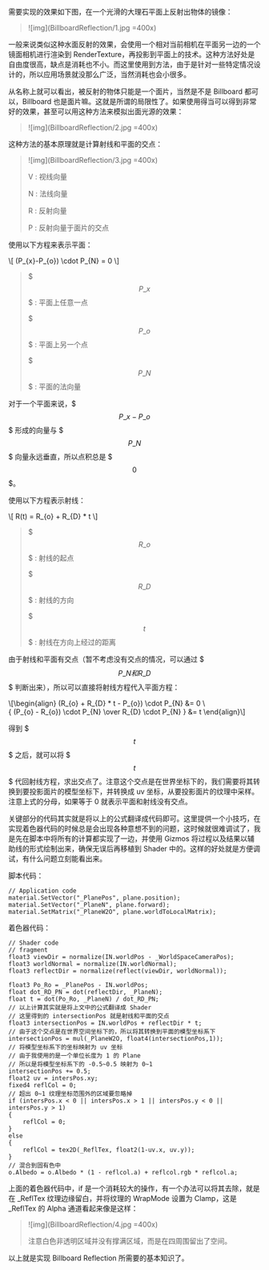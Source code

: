需要实现的效果如下图，在一个光滑的大理石平面上反射出物体的镜像：

> ![img](BillboardReflection/1.jpg =400x)

一般来说类似这种水面反射的效果，会使用一个相对当前相机在平面另一边的一个镜面相机进行渲染到 RenderTexture，再投影到平面上的技术。这种方法好处是自由度很高，缺点是消耗也不小。而这里使用到方法，由于是针对一些特定情况设计的，所以应用场景就没那么广泛，当然消耗也会小很多。

从名称上就可以看出，被反射的物体只能是一个面片，当然是不是 Billboard 都可以，Billboard 也是面片嘛。这就是所谓的局限性了。如果使用得当可以得到非常好的效果，甚至可以用这种方法来模拟出面光源的效果：

> ![img](BillboardReflection/2.jpg =400x)

这种方法的基本原理就是计算射线和平面的交点：

> ![img](BillboardReflection/3.jpg =400x)
>
> V : 视线向量
> 
> N : 法线向量
> 
> R : 反射向量
> 
> P : 反射向量于面片的交点

使用以下方程来表示平面：

\\[
(P\_{x}-P\_{o}) \cdot P\_{N} = 0
\\]

> $$$ P\_{x} $$$ : 平面上任意一点
> 
> $$$ P\_{o} $$$ : 平面上另一个点
>
> $$$ P\_{N} $$$ : 平面的法向量

对于一个平面来说，$$$ P\_{x}-P\_{o} $$$ 形成的向量与 $$$ P\_{N} $$$ 向量永远垂直，所以点积总是 $$$ 0 $$$。

使用以下方程表示射线：

\\[
R(t) = R\_{o} + R\_{D} * t
\\]

> $$$ R\_{o} $$$ : 射线的起点
>
> $$$ R\_{D} $$$ : 射线的方向
>
> $$$ t $$$ : 射线在方向上经过的距离

由于射线和平面有交点（暂不考虑没有交点的情况，可以通过 $$$ P\_{N} 和 R\_{D} $$$ 判断出来），所以可以直接将射线方程代入平面方程：

\\[\begin{align}
(R\_{o} + R\_{D} * t - P\_{o}) \cdot P\_{N} &= 0 \\\
{ (P\_{o} - R\_{o}) \cdot P\_{N} \over R\_{D} \cdot P\_{N} } &= t
\end{align}\\]

得到 $$$ t $$$ 之后，就可以将 $$$ t $$$ 代回射线方程，求出交点了。注意这个交点是在世界坐标下的，我们需要将其转换到要投影面片的模型坐标下，并转换成 uv 坐标，从要投影面片的纹理中采样。注意上式的分母，如果等于 0 就表示平面和射线没有交点。

关键部分的代码其实就是将以上的公式翻译成代码即可。这里提供一个小技巧，在实现着色器代码的时候总是会出现各种意想不到的问题，这时候就很难调试了，我是先在脚本中将所有的计算都实现了一边，并使用 Gizmos 将过程以及结果以辅助线的形式绘制出来，确保无误后再移植到 Shader 中的。这样的好处就是方便调试，有什么问题立刻能看出来。

脚本代码：

	// Application code
	material.SetVector("_PlanePos", plane.position);
	material.SetVector("_PlaneN", plane.forward);
	material.SetMatrix("_PlaneW2O", plane.worldToLocalMatrix);

着色器代码：

	// Shader code
	// fragment
	float3 viewDir = normalize(IN.worldPos - _WorldSpaceCameraPos);
	float3 worldNormal = normalize(IN.worldNormal);
	float3 reflectDir = normalize(reflect(viewDir, worldNormal));
	
	float3 Po_Ro = _PlanePos - IN.worldPos;
	float dot_RD_PN = dot(reflectDir, _PlaneN);
	float t = dot(Po_Ro, _PlaneN) / dot_RD_PN;
	// 以上计算其实就是将上文中的公式翻译成 Shader
	// 这里得到的 intersectionPos 就是射线和平面的交点
	float3 intersectionPos = IN.worldPos + reflectDir * t;
	// 由于这个交点是在世界空间坐标下的，所以将其转换到平面的模型坐标系下
	intersectionPos = mul(_PlaneW2O, float4(intersectionPos,1));
	// 将模型坐标系下的坐标映射为 uv 坐标
	// 由于我使用的是一个单位长度为 1 的 Plane
	// 所以是将模型坐标系下的 -0.5~0.5 映射为 0~1
	intersectionPos += 0.5;
	float2 uv = intersPos.xy;
	fixed4 reflCol = 0;
	// 超出 0~1 纹理坐标范围外的区域要忽略掉
	if (intersPos.x < 0 || intersPos.x > 1 || intersPos.y < 0 || intersPos.y > 1)
	{
		reflCol = 0;
	}
	else
	{
		reflCol = tex2D(_ReflTex, float2(1-uv.x, uv.y));
	}
	// 混合到固有色中
	o.Albedo = o.Albedo * (1 - reflcol.a) + reflcol.rgb * reflcol.a;
	
上面的着色器代码中，if 是一个消耗较大的操作，有一个办法可以将其去除，就是在 _ReflTex 纹理边缘留白，并将纹理的 WrapMode 设置为 Clamp，这是 _ReflTex 的 Alpha 通道看起来像是这样：

> ![img](BillboardReflection/4.jpg =400x)
>
> 注意白色非透明区域并没有撑满区域，而是在四周围留出了空间。

以上就是实现 Billboard Reflection 所需要的基本知识了。